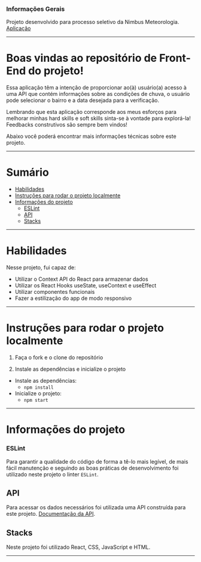 ### Informações Gerais

Projeto desenvolvido para processo seletivo da Nimbus Meteorologia.
[Aplicação](https://desafio-nimbus-frontend.herokuapp.com/)

---

# Boas vindas ao repositório de Front-End do projeto!

Essa aplicação têm a intenção de proporcionar ao(à) usuário(a) acesso à uma API que contém informações sobre as condições de chuva, o usuário pode selecionar o bairro e a data desejada para a verificação.

Lembrando que esta aplicação corresponde aos meus esforços para melhorar minhas hard skills e soft skills sinta-se à vontade para explorá-la! Feedbacks construtivos são sempre bem vindos!

Abaixo você poderá encontrar mais informações técnicas sobre este projeto.

---

# Sumário

- [Habilidades](#habilidades)
- [Instruções para rodar o projeto localmente](#instruções-para-rodar-o-projeto-localmente)
- [Informações do projeto](#informações-do-projeto)
  - [ESLint](#eslint)
  - [API](#api)
  - [Stacks](#stacks)

---

# Habilidades

Nesse projeto, fui capaz de:

  - Utilizar o Context API do React para armazenar dados
  - Utilizar os React Hooks useState, useContext e useEffect
  - Utilizar componentes funcionais
  - Fazer a estilização do app de modo responsivo

---

# Instruções para rodar o projeto localmente

1. Faça o fork e o clone do repositório

2. Instale as dependências e inicialize o projeto
  * Instale as dependências:
    * `npm install`
  * Inicialize o projeto:
    * `npm start`

---

# Informações do projeto

### ESLint

Para garantir a qualidade do código de forma a tê-lo mais legível, de mais fácil manutenção e seguindo as boas práticas de desenvolvimento foi utilizado neste projeto o linter `ESLint`.

## API

Para acessar os dados necessários foi utilizada uma API construída para este projeto. [Documentação da API](https://github.com/guidpo0/desafio-nimbus/tree/main/back-end).

## Stacks

Neste projeto foi utilizado React, CSS, JavaScript e HTML.

---
